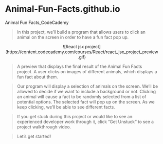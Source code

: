 # Animal-Fun-Facts.github.io
Animal Fun Facts_CodeCademy


> In this project, we’ll build a program that allows users to click an animal on the screen in order to have a fun fact pop up.

<p align="center">![React jsx project](https://content.codecademy.com/courses/React/react_jsx_project_preview.gif)</p>

> A preview that displays the final result of the Animal Fun Facts project. A user clicks on images of different animals, which displays a fun fact about them.

> Our program will display a selection of animals on the screen. We’ll be allowed to decide if we want to include a background or not. Clicking an animal will cause a fact to be randomly selected from a list of potential options. The selected fact will pop up on the screen. As we keep clicking, we’ll be able to see different facts.

> If you get stuck during this project or would like to see an experienced developer work through it, click “Get Unstuck“ to see a project walkthrough video.

> Let’s get started!
